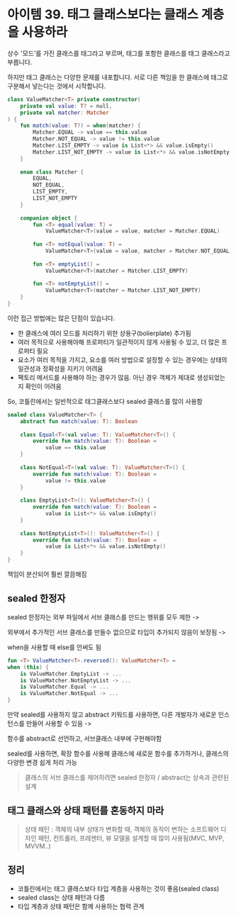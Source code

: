# 아이템 39. 태그 클래스보다는 클래스 계층을 사용하라

상수 '모드'를 가진 클래스를 태그라고 부르며, 태그를 포함한 클래스를 태그 클래스라고 부릅니다.

하지만 태그 클래스는 다양한 문제를 내포합니다.
서로 다른 책임을 한 클래스에 태그로 구분해서 넣는다는 것에서 시작합니다.
```kt
class ValueMatcher<T> private constructor(
    private val value: T? = null,
    private val matcher: Matcher
) {
    fun match(value: T?) = when(matcher) {
        Matcher.EQUAL -> value == this.value
        Matcher.NOT_EQUAL -> value != this.value
        Matcher.LIST_EMPTY -> value is List<*> && value.isEmpty()
        Matcher.LIST_NOT_EMPTY -> value is List<*> && value.isNotEmpty()
    }
    
    enum class Matcher {
        EQUAL,
        NOT_EQUAL,
        LIST_EMPTY,
        LIST_NOT_EMPTY
    }
    
    companion object {
        fun <T> equal(value: T) =
            ValueMatcher<T>(value = value, matcher = Matcher.EQUAL)
            
        fun <T> notEqual(value: T) =
            ValueMatcher<T>(value = value, matcher = Matcher.NOT_EQUAL)
            
        fun <T> emptyList() =
            ValueMatcher<T>(matcher = Matcher.LIST_EMPTY)
            
        fun <T> notEmptyList() =
            ValueMatcher<T>(matcher = Matcher.LIST_NOT_EMPTY)
    }
}
```
이런 접근 방법에는 많은 단점이 있습니다.
- 한 클래스에 여러 모드를 처리하기 위한 상용구(bolierplate) 추가됨
- 여러 목적으로 사용해야해 프로퍼티가 일관적이지 않게 사용될 수 있고, 더 많은 프로퍼티 필요
- 요소가 여러 목적을 가지고, 요소를 여러 방법으로 설정할 수 있는 경우에는 상태의 일관성과 정확성을 지키기 어려움
- 팩토리 메서드를 사용해야 하는 경우가 많음. 아닌 경우 객체가 제대로 생성되었는지 확인이 어려움

So, 코틀린에서는 일반적으로 태그클래스보다 sealed 클래스를 많이 사용함
```kt
sealed class ValueMatcher<T> {
    abstract fun match(value: T): Boolean
    
    class Equal<T>(val value: T): ValueMatcher<T>() {
        override fun match(value: T): Boolean =
            value == this.value
    }
    
    class NotEqual<T>(val value: T): ValueMatcher<T>() {
        override fun match(value: T): Boolean =
            value != this.value
    }
    
    class EmptyList<T>(): ValueMatcher<T>() {
        override fun match(value: T): Boolean =
            value is List<*> && value.isEmpty()
    }
    
    class NotEmptyList<T>(): ValueMatcher<T>() {
        override fun match(value: T): Boolean =
            value is List<*> && value.isNotEmpty()
    }
}
```
책임이 분산되어 훨씬 깔끔해짐

## sealed 한정자

sealed 한정자는 외부 파일에서 서브 클래스를 만드는 행위를 모두 제한 -> 

외부에서 추가적인 서브 클래스를 만들수 없으므로 타입이 추가되지 않음이 보장됨 ->

when을 사용할 때 else를 안써도 됨

```kt
fun <T> ValueMatcher<T>.reversed(): ValueMatcher<T> =
when (this) {
    is ValueMatcher.EmptyList -> ...
    is ValueMatcher.NotEmptyList -> ...
    is ValueMatcher.Equal -> ...
    is ValueMatcher.NotEqual -> ...
}
```

만약 sealed를 사용하지 않고 abstract 키워드를 사용하면, 다른 개발자가 새로운 인스턴스를 만들어 사용할 수 있음 ->

함수를 abstract로 선언하고, 서브클래스 내부에 구현해야함

sealed를 사용하면, 확장 함수를 사용해 클래스에 새로운 함수를 추가하거나, 클래스의 다양한 변경 쉽게 처리 가능

> 클래스의 서브 클래스를 제어하려면 sealed 한정자 / abstract는 상속과 관련된 설계

## 태그 클래스와 상태 패턴를 혼동하지 마라

> 상태 패턴 : 객체의 내부 상태가 변화할 때, 객체의 동작이 변하는 소프트웨어 디자인 패턴, 컨트롤러, 프레젠터, 뷰 모델을 설계할 때 많이 사용됨(MVC, MVP, MVVM..)

## 정리
- 코틀린에서는 태그 클래스보다 타입 계층을 사용하는 것이 좋음(sealed class)
- sealed class는 상태 패턴과 다름
- 타입 계층과 상태 패턴은 함께 사용하는 협력 관계
